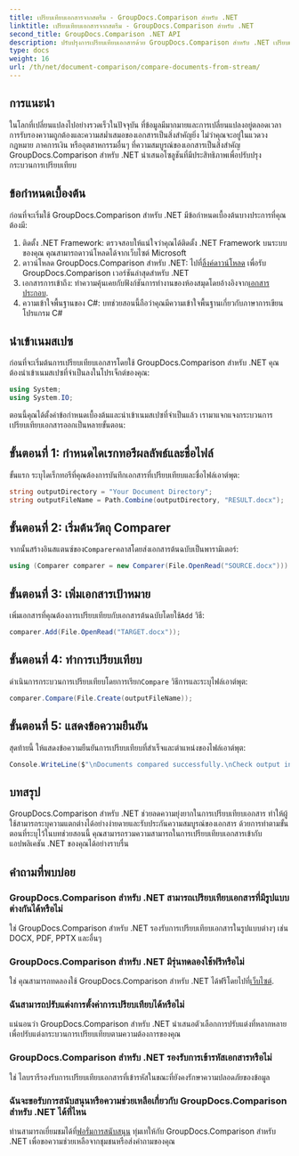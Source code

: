 ```yaml
---
title: เปรียบเทียบเอกสารจากสตรีม - GroupDocs.Comparison สำหรับ .NET
linktitle: เปรียบเทียบเอกสารจากสตรีม - GroupDocs.Comparison สำหรับ .NET
second_title: GroupDocs.Comparison .NET API
description: ปรับปรุงการเปรียบเทียบเอกสารด้วย GroupDocs.Comparison สำหรับ .NET เปรียบเทียบเอกสารได้อย่างง่ายดายและรับรองความถูกต้องของไฟล์ต่างๆ
type: docs
weight: 16
url: /th/net/document-comparison/compare-documents-from-stream/
---
```

## การแนะนำ
ในโลกที่เปลี่ยนแปลงไปอย่างรวดเร็วในปัจจุบัน ที่ข้อมูลมีมากมายและการเปลี่ยนแปลงอยู่ตลอดเวลา การรับรองความถูกต้องและความสม่ำเสมอของเอกสารเป็นสิ่งสำคัญยิ่ง ไม่ว่าคุณจะอยู่ในแวดวงกฎหมาย ภาคการเงิน หรืออุตสาหกรรมอื่นๆ ที่ความสมบูรณ์ของเอกสารเป็นสิ่งสำคัญ GroupDocs.Comparison สำหรับ .NET นำเสนอโซลูชันที่มีประสิทธิภาพเพื่อปรับปรุงกระบวนการเปรียบเทียบ
## ข้อกำหนดเบื้องต้น
ก่อนที่จะเริ่มใช้ GroupDocs.Comparison สำหรับ .NET มีข้อกำหนดเบื้องต้นบางประการที่คุณต้องมี:
1. ติดตั้ง .NET Framework: ตรวจสอบให้แน่ใจว่าคุณได้ติดตั้ง .NET Framework บนระบบของคุณ คุณสามารถดาวน์โหลดได้จากเว็บไซต์ Microsoft
2.  ดาวน์โหลด GroupDocs.Comparison สำหรับ .NET: ไปที่[ลิ้งค์ดาวน์โหลด](https://releases.groupdocs.com/comparison/net/) เพื่อรับ GroupDocs.Comparison เวอร์ชันล่าสุดสำหรับ .NET
3.  เอกสารการเข้าถึง: ทำความคุ้นเคยกับฟังก์ชันการทำงานของห้องสมุดโดยอ้างอิงจาก[เอกสารประกอบ](https://reference.groupdocs.com/comparison/net/).
4. ความเข้าใจพื้นฐานของ C#: บทช่วยสอนนี้ถือว่าคุณมีความเข้าใจพื้นฐานเกี่ยวกับภาษาการเขียนโปรแกรม C#

## นำเข้าเนมสเปซ
ก่อนที่จะเริ่มต้นการเปรียบเทียบเอกสารโดยใช้ GroupDocs.Comparison สำหรับ .NET คุณต้องนำเข้าเนมสเปซที่จำเป็นลงในโปรเจ็กต์ของคุณ:
```csharp
using System;
using System.IO;
```
ตอนนี้คุณได้ตั้งค่าข้อกำหนดเบื้องต้นและนำเข้าเนมสเปซที่จำเป็นแล้ว เรามาแจกแจงกระบวนการเปรียบเทียบเอกสารออกเป็นหลายขั้นตอน:
## ขั้นตอนที่ 1: กำหนดไดเรกทอรีผลลัพธ์และชื่อไฟล์
ขั้นแรก ระบุไดเร็กทอรีที่คุณต้องการบันทึกเอกสารที่เปรียบเทียบและชื่อไฟล์เอาต์พุต:
```csharp
string outputDirectory = "Your Document Directory";
string outputFileName = Path.Combine(outputDirectory, "RESULT.docx");
```
## ขั้นตอนที่ 2: เริ่มต้นวัตถุ Comparer
 จากนั้นสร้างอินสแตนซ์ของ`Comparer`คลาสโดยส่งเอกสารต้นฉบับเป็นพารามิเตอร์:
```csharp
using (Comparer comparer = new Comparer(File.OpenRead("SOURCE.docx")))
```
## ขั้นตอนที่ 3: เพิ่มเอกสารเป้าหมาย
 เพิ่มเอกสารที่คุณต้องการเปรียบเทียบกับเอกสารต้นฉบับโดยใช้`Add` วิธี:
```csharp
comparer.Add(File.OpenRead("TARGET.docx"));
```
## ขั้นตอนที่ 4: ทำการเปรียบเทียบ
 ดำเนินการกระบวนการเปรียบเทียบโดยการเรียก`Compare` วิธีการและระบุไฟล์เอาต์พุต:
```csharp
comparer.Compare(File.Create(outputFileName));
```
## ขั้นตอนที่ 5: แสดงข้อความยืนยัน
สุดท้ายนี้ ให้แสดงข้อความยืนยันการเปรียบเทียบที่สำเร็จและตำแหน่งของไฟล์เอาต์พุต:
```csharp
Console.WriteLine($"\nDocuments compared successfully.\nCheck output in {outputDirectory}.");
```

## บทสรุป
GroupDocs.Comparison สำหรับ .NET ช่วยลดความยุ่งยากในการเปรียบเทียบเอกสาร ทำให้ผู้ใช้สามารถระบุความแตกต่างได้อย่างง่ายดายและรับประกันความสมบูรณ์ของเอกสาร ด้วยการทำตามขั้นตอนที่ระบุไว้ในบทช่วยสอนนี้ คุณสามารถรวมความสามารถในการเปรียบเทียบเอกสารเข้ากับแอปพลิเคชัน .NET ของคุณได้อย่างราบรื่น
## คำถามที่พบบ่อย
### GroupDocs.Comparison สำหรับ .NET สามารถเปรียบเทียบเอกสารที่มีรูปแบบต่างกันได้หรือไม่
ใช่ GroupDocs.Comparison สำหรับ .NET รองรับการเปรียบเทียบเอกสารในรูปแบบต่างๆ เช่น DOCX, PDF, PPTX และอื่นๆ
### GroupDocs.Comparison สำหรับ .NET มีรุ่นทดลองใช้ฟรีหรือไม่
 ใช่ คุณสามารถทดลองใช้ GroupDocs.Comparison สำหรับ .NET ได้ฟรีโดยไปที่[เว็บไซต์](https://releases.groupdocs.com/).
### ฉันสามารถปรับแต่งการตั้งค่าการเปรียบเทียบได้หรือไม่
แน่นอนว่า GroupDocs.Comparison สำหรับ .NET นำเสนอตัวเลือกการปรับแต่งที่หลากหลายเพื่อปรับแต่งกระบวนการเปรียบเทียบตามความต้องการของคุณ
### GroupDocs.Comparison สำหรับ .NET รองรับการเข้ารหัสเอกสารหรือไม่
ใช่ ไลบรารีรองรับการเปรียบเทียบเอกสารที่เข้ารหัสในขณะที่ยังคงรักษาความปลอดภัยของข้อมูล
### ฉันจะขอรับการสนับสนุนหรือความช่วยเหลือเกี่ยวกับ GroupDocs.Comparison สำหรับ .NET ได้ที่ไหน
 ท่านสามารถเยี่ยมชมได้ที่[ฟอรั่มการสนับสนุน](https://forum.groupdocs.com/c/comparison/12) ทุ่มเทให้กับ GroupDocs.Comparison สำหรับ .NET เพื่อขอความช่วยเหลือจากชุมชนหรือส่งคำถามของคุณ